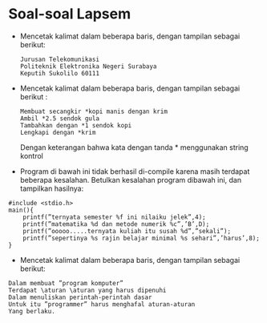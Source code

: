 # Soal-soal Lapsem

- Mencetak kalimat dalam beberapa baris, dengan tampilan sebagai berikut:
    ```
    Jurusan Telekomunikasi
    Politeknik Elektronika Negeri Surabaya
    Keputih Sukolilo 60111
    ```
- Mencetak kalimat dalam beberapa baris, dengan tampilan sebagai berikut :
    ```
    Membuat secangkir *kopi manis dengan krim
    Ambil *2.5 sendok gula
    Tambahkan dengan *1 sendok kopi
    Lengkapi dengan *krim
    ```
	Dengan keterangan bahwa kata dengan tanda * menggunakan string kontrol
	
- Program di bawah ini tidak berhasil di-compile karena masih terdapat beberapa kesalahan. Betulkan kesalahan program dibawah ini, dan tampilkan hasilnya:
```
#include <stdio.h>
main(){
	printf(”ternyata semester %f ini nilaiku jelek”,4);
	printf(”matematika %d dan metode numerik %c”,’B’,D);
	printf(”ooooo.....ternyata kuliah itu susah %d”,”sekali”);
	printf(”sepertinya %s rajin belajar minimal %s sehari”,’harus’,8);
}
```

- Mencetak kalimat dalam beberapa baris, dengan tampilan sebagai berikut:
```
Dalam membuat ”program komputer”
Terdapat \aturan \aturan yang harus dipenuhi
Dalam menuliskan perintah-perintah dasar
Untuk itu ”programmer” harus menghafal aturan-aturan
Yang berlaku.
```